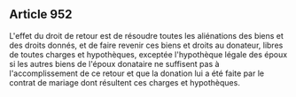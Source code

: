 Article 952
----
L'effet du droit de retour est de résoudre toutes les aliénations des biens et
des droits donnés, et de faire revenir ces biens et droits au donateur, libres
de toutes charges et hypothèques, exceptée l'hypothèque légale des époux si les
autres biens de l'époux donataire ne suffisent pas à l'accomplissement de ce
retour et que la donation lui a été faite par le contrat de mariage dont
résultent ces charges et hypothèques.
